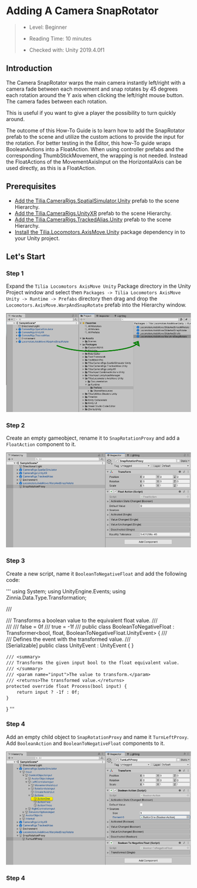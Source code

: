 # Adding A Camera SnapRotator

> * Level: Beginner
>
> * Reading Time: 10 minutes
>
> * Checked with: Unity 2019.4.0f1

## Introduction

The Camera SnapRotator warps the main camera instantly left/right with a camera fade between each movement and snap rotates by 45 degrees each rotation around the Y axis when clicking the left/right mouse button. The camera fades between each rotation.

This is useful if you want to give a player the possibility to turn quickly around.

The outcome of this How-To Guide is to learn how to add the SnapRotator prefab to the scene and utilize the custom actions to provide the input for the rotation. For better testing in the Editor, this how-To guide wraps BooleanActions into a FloatAction. When using controller prefabs and the corresponding ThumbStickMovement, the wrapping is not needed. Instead the FloatActions of the MovementAxisInput on the HorizontalAxis can be used directly, as this is a FloatAction.

## Prerequisites

* [Add the Tilia.CameraRigs.SpatialSimulator.Unity](https://github.com/ExtendRealityLtd/Tilia.CameraRigs.SpatialSimulator.Unity/blob/master/Documentation/HowToGuides/AddingASpatialSimulatorCameraRig/README.md) prefab to the scene Hierarchy.
* [Add the Tilia.CameraRigs.UnityXR](https://github.com/ExtendRealityLtd/Tilia.CameraRigs.UnityXR/blob/master/Documentation/HowToGuides/AddingAUnityXRCameraRig/README.md) prefab to the scene Hierarchy.
* [Add the Tilia.CameraRigs.TrackedAlias.Unity](https://github.com/ExtendRealityLtd/Tilia.CameraRigs.TrackedAlias.Unity/blob/master/Documentation/HowToGuides/AddingATrackedAlias/README.md) prefab to the scene Hierarchy.
* [Install the Tilia.Locomotors.AxisMove.Unity](https://github.com/FireDragonGameStudio/Tilia.Locomotors.AxisMove.Unity/blob/master/Documentation/HowToGuides/Installation/README.md) package dependency in to your Unity project.

## Let's Start

### Step 1

Expand the `Tilia Locomotors AxisMove Unity` Package directory in the Unity Project window and select then `Packages -> Tilia Locomotors AxisMove Unity -> Runtime -> Prefabs` directory then drag and drop the `Locomotors.AxisMove.WarpAndSnapRotate` prefab into the Hierarchy window.

![Adding Prefab To Scene](assets/images/AddSnapRotate.PNG)

### Step 2

Create an empty gameobject, rename it to `SnapRotationProxy` and add a `FloatAction` component to it.

![Create SnapRotationProxy gameobject](assets/images/SnapRotationProxy.PNG)

### Step 3

Create a new script, name it `BooleanToNegativeFloat` and add the following code:

'''
using System;
using UnityEngine.Events;
using Zinnia.Data.Type.Transformation;

/// <summary>
/// Transforms a boolean value to the equivalent float value.
/// </summary>
/// <example>
/// false = 0f
/// true = -1f
/// </example>
public class BooleanToNegativeFloat : Transformer<bool, float, BooleanToNegativeFloat.UnityEvent> {
    /// <summary>
    /// Defines the event with the transformed <see cref="float"/> value.
    /// </summary>
    [Serializable]
    public class UnityEvent : UnityEvent<float> {
    }

    /// <summary>
    /// Transforms the given input bool to the float equivalent value.
    /// </summary>
    /// <param name="input">The value to transform.</param>
    /// <returns>The transformed value.</returns>
    protected override float Process(bool input) {
        return input ? -1f : 0f;
    }
}
'''

### Step 4

Add an empty child object to `SnapRotationProxy` and name it `TurnLeftProxy`. Add `BooleanAction` and `BooleanToNegativeFloat` components to it.

![TurnLeftProxy with components BooleanAction and BooleanToNegativeFloat](assets/images/TurnLeftProxy01.PNG)

### Step 4
